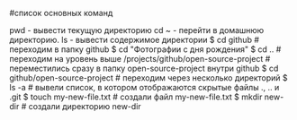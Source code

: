 #список основных команд

pwd - вывести текущую директорию
cd ~ - перейти в домашнюю директорию.
ls - вывести содержимое директории
$ cd github # переходим в папку github
$ cd "Фотографии с дня рождения" 
$ cd .. # переходим на уровень выше
/projects/github/open-source-project # переместились сразу в папку open-source-project внутри github 
$ cd github/open-source-project # переходим через несколько директорий
$ ls -a # вывели список, в котором отображаются скрытые файлы ., .. и .git
$ touch my-new-file.txt # создали файл my-new-file.txt 
$ mkdir new-dir # создали директорию new-dir 

